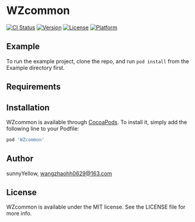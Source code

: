 # WZcommon

[![CI Status](https://img.shields.io/travis/sunnyYellow/WZcommon.svg?style=flat)](https://travis-ci.org/sunnyYellow/WZcommon)
[![Version](https://img.shields.io/cocoapods/v/WZcommon.svg?style=flat)](https://cocoapods.org/pods/WZcommon)
[![License](https://img.shields.io/cocoapods/l/WZcommon.svg?style=flat)](https://cocoapods.org/pods/WZcommon)
[![Platform](https://img.shields.io/cocoapods/p/WZcommon.svg?style=flat)](https://cocoapods.org/pods/WZcommon)

## Example

To run the example project, clone the repo, and run `pod install` from the Example directory first.

## Requirements

## Installation

WZcommon is available through [CocoaPods](https://cocoapods.org). To install
it, simply add the following line to your Podfile:

```ruby
pod 'WZcommon'
```

## Author

sunnyYellow, wangzhaohh0629@163.com

## License

WZcommon is available under the MIT license. See the LICENSE file for more info.
